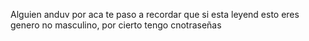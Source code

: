 Alguien anduv por aca te paso a recordar que si esta leyend esto eres genero no masculino, por cierto tengo cnotraseñas

